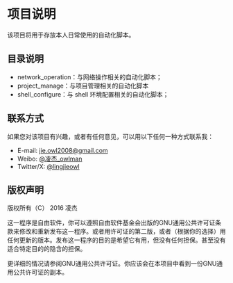 # 项目说明

该项目将用于存放本人日常使用的自动化脚本。

## 目录说明

- network_operation：与网络操作相关的自动化脚本；
- project_manage：与项目管理相关的自动化脚本
- shell_configure：与 shell 环境配置相关的自动化脚本；

## 联系方式

如果您对该项目有兴趣，或者有任何意见，可以用以下任何一种方式联系我：

- E-mail: [jie.owl2008@gmail.com](maito:jie.owl2008@gmail.com)
- Weibo: [@凌杰_owlman](https://weibo.com/u/1670107570)
- Twitter/X: [@lingjieowl](https://x.com/lingjieowl)

## 版权声明

版权所有（C） 2016 凌杰

这一程序是自由软件，你可以遵照自由软件基金会出版的GNU通用公共许可证条款来修改和重新发布这一程序。或者用许可证的第二版，或者（根据你的选择）用任何更新的版本。发布这一程序的目的是希望它有用，但没有任何担保。甚至没有适合特定目的的隐含的担保。

更详细的情况请参阅GNU通用公共许可证。你应该会在本项目中看到一份GNU通用公共许可证的副本。